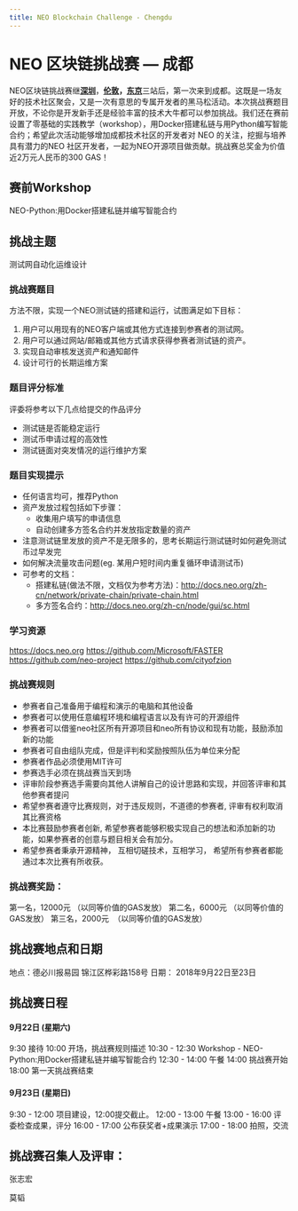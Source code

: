 ```yaml
---
title: NEO Blockchain Challenge - Chengdu
---
```


# NEO 区块链挑战赛  —  成都

NEO区块链挑战赛继[**深圳**](http://www.huodongxing.com/event/4441419074800)，[**伦敦**](https://neo.org/event/details/26)**，**[**东京**](https://neo.org/event/details/35)三站后，第一次来到成都。这既是一场友好的技术社区聚会，又是一次有意思的专属开发者的黑马松活动。本次挑战赛题目开放，不论你是开发新手还是经验丰富的技术大牛都可以参加挑战。我们还在赛前设置了零基础的实践教学（workshop），用Docker搭建私链与用Python编写智能合约；希望此次活动能够增加成都技术社区的开发者对 NEO 的关注，挖掘与培养具有潜力的NEO 社区开发者，一起为NEO开源项目做贡献。挑战赛总奖金为价值近2万元人民币的300 GAS！

## 赛前Workshop 

NEO-Python:用Docker搭建私链并编写智能合约

## 挑战主题

测试网自动化运维设计

### 挑战赛题目

方法不限，实现一个NEO测试链的搭建和运行，试图满足如下目标：

1. 用户可以用现有的NEO客户端或其他方式连接到参赛者的测试网。
2. 用户可以通过网站/邮箱或其他方式请求获得参赛者测试链的资产。
3. 实现自动审核发送资产和通知邮件
4. 设计可行的长期运维方案

### 题目评分标准

评委将参考以下几点给提交的作品评分

- 测试链是否能稳定运行
- 测试币申请过程的高效性
- 测试链面对突发情况的运行维护方案

### 题目实现提示

- 任何语言均可，推荐Python
- 资产发放过程包括如下步骤：
  - 收集用户填写的申请信息
  - 自动创建多方签名合约并发放指定数量的资产
- 注意测试链里发放的资产不是无限多的，思考长期运行测试链时如何避免测试币过早发完
- 如何解决流量攻击问题(eg. 某用户短时间内重复循环申请测试币)
- 可参考的文档： 
  - 搭建私链(做法不限，文档仅为参考方法)：http://docs.neo.org/zh-cn/network/private-chain/private-chain.html
  - 多方签名合约：http://docs.neo.org/zh-cn/node/gui/sc.html

### 学习资源

https://docs.neo.org
https://github.com/Microsoft/FASTER
https://github.com/neo-project
https://github.com/cityofzion

### 挑战赛规则

- 参赛者自己准备用于编程和演示的电脑和其他设备
- 参赛者可以使用任意编程环境和编程语言以及有许可的开源组件
- 参赛者可以借鉴neo社区所有开源项目和neo所有协议和现有功能，鼓励添加新的功能
- 参赛者可自由组队完成，但是评判和奖励按照队伍为单位来分配
- 参赛者作品必须使用MIT许可
- 参赛选手必须在挑战赛当天到场
- 评审阶段参赛选手需要向其他人讲解自己的设计思路和实现，并回答评审和其他参赛者提问
- 希望参赛者遵守比赛规则，对于违反规则，不道德的参赛者, 评审有权利取消其比赛资格
- 本比赛鼓励参赛者创新, 希望参赛者能够积极实现自己的想法和添加新的功能，如果参赛者的创意与题目相关会有加分。
- 希望参赛者秉承开源精神， 互相切磋技术，互相学习， 希望所有参赛者都能通过本次比赛有所收获。

### 挑战赛奖励：

第一名，12000元   （以同等价值的GAS发放）
第二名，6000元    （以同等价值的GAS发放）
第三名，2000元     （以同等价值的GAS发放）

## 挑战赛地点和日期
地点：德必川报易园 锦江区桦彩路158号
日期： 2018年9月22日至23日

## 挑战赛日程

#### 9月22日 (星期六)

9:30 接待
10:00 开场，挑战赛规则描述
10:30 - 12:30 Workshop - NEO-Python:用Docker搭建私链并编写智能合约
12:30 - 14:00 午餐
14:00 挑战赛开始
18:00 第一天挑战赛结束

#### 9月23日 (星期日)

9:30 - 12:00 项目建设，12:00提交截止。
12:00 - 13:00 午餐
13:00 - 16:00 评委检查成果，评分
16:00 - 17:00 公布获奖者+成果演示
17:00 - 18:00 拍照，交流

## 挑战赛召集人及评审：

张志宏

莫韬
